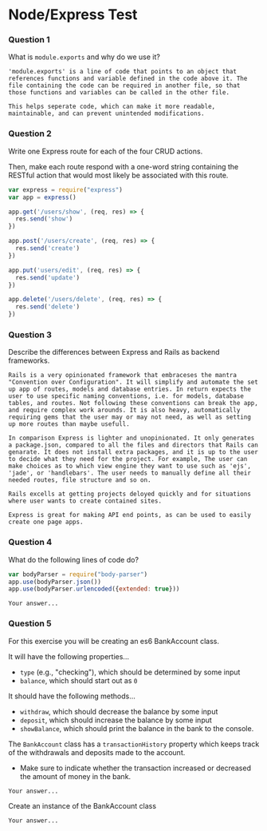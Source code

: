 # Node/Express Test

### Question 1

What is `module.exports` and why do we use it?

```text
'module.exports' is a line of code that points to an object that references functions and variable defined in the code above it. The file containing the code can be required in another file, so that those functions and variables can be called in the other file. 

This helps seperate code, which can make it more readable, maintainable, and can prevent unintended modifications.

```

### Question 2

Write one Express route for each of the four CRUD actions.

Then, make each route respond with a one-word string containing the RESTful action that would most likely be associated with this route.

```js
var express = require("express")
var app = express()

app.get('/users/show', (req, res) => {
  res.send('show')
})

app.post('/users/create', (req, res) => {
  res.send('create')
})

app.put('users/edit', (req, res) => {
  res.send('update')
})

app.delete('/users/delete', (req, res) => {
  res.send('delete')
})

```

### Question 3

Describe the differences between Express and Rails as backend frameworks.

```text
Rails is a very opinionated framework that embraceses the mantra "Convention over Configuration". It will simplify and automate the set up app of routes, models and database entries. In return expects the user to use specific naming conventions, i.e. for models, database tables, and routes. Not following these conventions can break the app, and require complex work arounds. It is also heavy, automatically requiring gems that the user may or may not need, as well as setting up more routes than maybe usefull. 

In comparison Express is lighter and unopinionated. It only generates a package.json, compared to all the files and directors that Rails can genarate. It does not install extra packages, and it is up to the user to decide what they need for the project. For example, The user can make choices as to which view engine they want to use such as 'ejs', 'jade', or 'handlebars'. The user needs to manually define all their needed routes, file structure and so on. 

Rails excells at getting projects deloyed quickly and for situations where user wants to create contained sites.

Express is great for making API end points, as can be used to easily create one page apps.

```

### Question 4

What do the following lines of code do?

```js
var bodyParser = require("body-parser")
app.use(bodyParser.json())
app.use(bodyParser.urlencoded({extended: true}))
```

```text
Your answer...
```

### Question 5

For this exercise you will be creating an es6 BankAccount class.

It will have the following properties...
* `type` (e.g., "checking"), which should be determined by some input
* `balance`, which should start out as `0`

It should have the following methods...
* `withdraw`, which should decrease the balance by some input
* `deposit`, which should increase the balance by some input
* `showBalance`, which should print the balance in the bank to the console.

The `BankAccount` class has a `transactionHistory` property which keeps track of the withdrawals and deposits made to the account.
* Make sure to indicate whether the transaction increased or decreased the amount of money in the bank.

```text
Your answer...
```

Create an instance of the BankAccount class

```text
Your answer...
```
